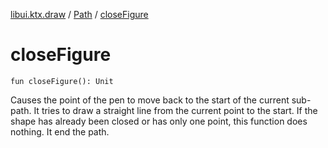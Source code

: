 [libui.ktx.draw](../index.md) / [Path](index.md) / [closeFigure](./close-figure.md)

# closeFigure

`fun closeFigure(): Unit`

Causes the point of the pen to move back to the start of the current sub-path. It tries to draw
a straight line from the current point to the start. If the shape has already been closed or has
only one point, this function does nothing.
It end the path.

